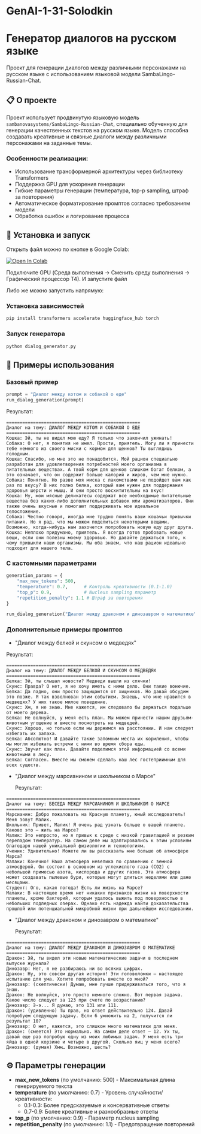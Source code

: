 # GenAI-1-31-Solodkin
# Генератор диалогов на русском языке

Проект для генерации диалогов между различными персонажами на русском языке с использованием языковой модели SambaLingo-Russian-Chat.

## 📋 О проекте

Проект использует продвинутую языковую модель `sambanovasystems/SambaLingo-Russian-Chat`, специально обученную для генерации качественных текстов на русском языке. Модель способна создавать креативные и связные диалоги между различными персонажами на заданные темы.

### Особенности реализации:
- Использование трансформерной архитектуры через библиотеку Transformers
- Поддержка GPU для ускорения генерации
- Гибкие параметры генерации (температура, top-p sampling, штраф за повторения)
- Автоматическое форматирование промптов согласно требованиям модели
- Обработка ошибок и логирование процесса

## 🚀 Установка и запуск

Открыть файл можно по кнопке в Google Colab:

[![Open In Colab](https://colab.research.google.com/assets/colab-badge.svg)](https://colab.research.google.com/github/FedorSolodkin/GenAI-1-31-Solodkin/blob/main/generate_dialog.ipynb)

Подключите GPU (Среда выполнения → Сменить среду выполнения → Графический процессор T4).
И запустите файл

Либо же можно запустить напрямую: 

### Установка зависимостей

```bash
pip install transformers accelerate huggingface_hub torch
```

### Запуск генератора

```bash
python dialog_generator.py
```

## 🎯 Примеры использования

### Базовый пример
```python
prompt = "Диалог между котом и собакой о еде"
run_dialog_generation(prompt)
```
Результат: 
```text
==================================================
Диалог на тему: ДИАЛОГ МЕЖДУ КОТОМ И СОБАКОЙ О ЕДЕ
==================================================
Кошка: Эй, ты не видел мою еду? Я только что закончил ужинать!
Собака: О нет, я понятия не имел. Прости, приятель. Могу ли я принести тебе немного из своего миски с кормом для щенков? Ты выглядишь голодным.
Кошка: Спасибо, но мне это не понадобится. Мой рацион специально разработан для удовлетворения потребностей моего организма в питательных веществах. А твой корм для щенков слишком богат белком, а это означает, что он содержит больше калорий и жиров, чем мне нужно.
Собака: Понятно. Но разве моя миска с лакомствами не подойдет вам как раз по вкусу? В них полно белка, который вам нужен для поддержания здоровья шерсти и мышц. И они просто восхитительны на вкус!
Кошка: Ну, мои мясные деликатесы содержат все необходимые питательные вещества без каких-либо дополнительных добавок или ароматизаторов. Они также очень вкусные и помогают поддерживать мое идеальное телосложение.
Собака: Честно говоря, иногда мне трудно понять ваши кошачьи привычки питания. Но я рад, что мы можем поделиться некоторыми вещами. Возможно, когда-нибудь нам захочется попробовать новую еду друг друга.
Кошка: Неплохо придумано, приятель. Я всегда готов пробовать новые вещи, если они полезны моему здоровью. Но давайте держаться того, к чему привыкли наши организмы. Мы оба знаем, что наш рацион идеально подходит для нашего тела.
```

### С кастомными параметрами
```python
generation_params = {
    "max_new_tokens": 500,
    "temperature": 0.7,      # Контроль креативности (0.1-1.0)
    "top_p": 0.9,            # Nucleus sampling параметр
    "repetition_penalty": 1.1 # Штраф за повторения
}

run_dialog_generation("Диалог между драконом и динозавром о математике", **generation_params)
```

### Дополнительные примеры промптов
- "Диалог между белкой и скунсом о медведях"

Результат:
```text
==================================================
Диалог на тему: ДИАЛОГ МЕЖДУ БЕЛКОЙ И СКУНСОМ О МЕДВЕДЯХ
==================================================
Белка: Эй, ты слышал новости? Медведи вышли из спячки!
Скунс: Правда? О нет, я не хочу иметь с ними дело. Они такие вонючие.
Белка: Да ладно, они просто защищаются от хищников. Но давай обсудим это позже. Я так взволнован этим событием. Знаешь, что мне нравится в медведях? У них такое милое поведение.
Скунс: Хм, я не знаю. Мне кажется, им следовало бы держаться подальше от моего дерева.
Белка: Не волнуйся, у меня есть план. Мы можем принести нашим друзьям-животным угощение и вместе посмотреть на медведей.
Скунс: Хорошо, но только если мы держимся на расстоянии. И нам следует избегать их запаха.
Белка: Абсолютно! И давайте также запомним места их кормления, чтобы мы могли избежать встречи с ними во время сбора еды.
Скунс: Звучит как план. Давайте поделимся этой информацией со всеми животными в лесу.
Белка: Согласен. Вместе мы сможем сделать наш лес гостеприимным для всех существ.
```
- "Диалог между марсианином и школьником о Марсе"

  Результат:
```text
==================================================
Диалог на тему: БЕСЕДА МЕЖДУ МАРСИАНИНОМ И ШКОЛЬНИКОМ О МАРСЕ
==================================================
Марсианин: Добро пожаловать на Красную планету, юный исследователь! Меня зовут Малик.
Школьник: Привет, Малик! Я очень рад узнать больше о вашей планете. Каково это — жить на Марсе?
Малик: Это непросто, но я привык к среде с низкой гравитацией и резким перепадом температур. На самом деле мы адаптировались к этим условиям благодаря нашей уникальной физиологии и технологиям.
Ученик: Удивительно! Можете ли вы рассказать мне больше об атмосфере Марса?
Малаки: Конечно! Наша атмосфера невелика по сравнению с земной атмосферой. Он состоит в основном из углекислого газа (CO2) с небольшой примесью азота, кислорода и других газов. Эта атмосфера может создавать пылевые бури, которые могут длиться неделями или даже месяцами.
Студент: Ого, какая погода! Есть ли жизнь на Марсе?
Малаки: В настоящее время нет никаких признаков жизни на поверхности планеты, кроме бактерий, которым удалось выжить под поверхностью в небольших подледных озерах. Однако есть надежда найти доказательства прошлой или потенциальной микробной жизни при дальнейшем исследовании.
```

- "Диалог между драконом и динозавром о математике"

  Результат:
```text
==================================================
Диалог на тему: ДИАЛОГ МЕЖДУ ДРАКОНОМ И ДИНОЗАВРОМ О МАТЕМАТИКЕ
==================================================
Дракон: Эй, ты видел эти новые математические задачи в последнем выпуске журнала?
Динозавр: Нет, я не разбираюсь ни во всяких цифрах.
Дракон: Ну, это совсем другая история! Эти головоломки — настоящее испытание для ума. Хотите попробовать вместе со мной?
Динозавр: (скептически) Думаю, мне лучше придерживаться того, что я знаю.
Дракон: Не волнуйся, это просто немного сложно. Вот первая задача. Какое число следует за 123 при счете по возрастанию?
Динозавр: Э-э... Я думаю, это 131 или 111.
Дракон: (удивленно) Ты прав, но ответ действительно 124. Давай попробуем следующую задачу. Если 6 умножить на 2, получится ли результат 10?
Динозавр: О нет, кажется, это слишком много математики для меня.
Дракон: (смеется) Это нормально. На самом деле ответ – 12. Ух ты, давай еще раз попробую одну из моих любимых задач. У меня есть три яйца в одной корзине и четыре в другой. Сколько яиц у меня всего?
Динозавр: (думая) Хмм… Возможно, шесть?
```

## ⚙️ Параметры генерации

- **max_new_tokens** (по умолчанию: 500) - Максимальная длина генерируемого текста
- **temperature** (по умолчанию: 0.7) - Уровень случайности/креативности:
  - 0.1-0.3: Более предсказуемые и консервативные ответы
  - 0.7-0.9: Более креативные и разнообразные ответы
- **top_p** (по умолчанию: 0.9) - Параметр nucleus sampling
- **repetition_penalty** (по умолчанию: 1.1) - Предотвращение повторений
